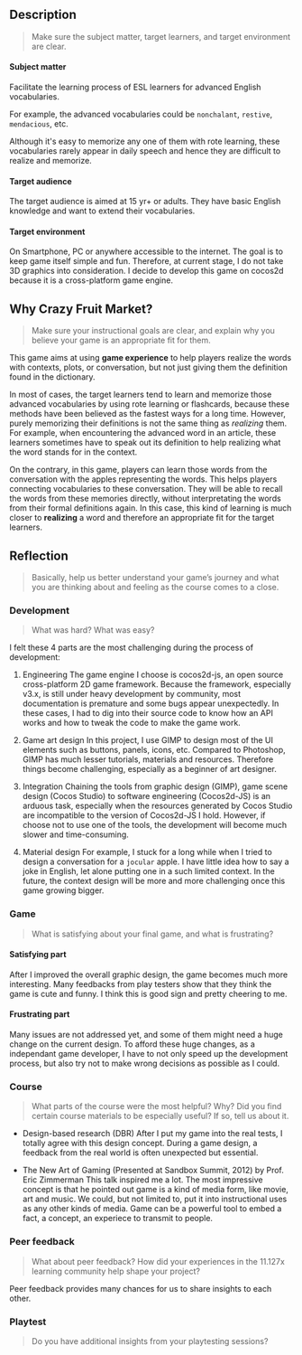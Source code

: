 ## Description
>Make sure the subject matter, target learners, and target environment are clear.

#### Subject matter
Facilitate the learning process of ESL learners for advanced English vocabularies.

For example, the advanced vocabularies could be `nonchalant`, `restive`, `mendacious`, etc.

Although it's easy to memorize any one of them with rote learning, these vocabularies rarely appear in daily speech and hence they are difficult to realize and memorize.

#### Target audience
The target audience is aimed at 15 yr+ or adults. They have basic English knowledge and want to extend their vocabularies. 

#### Target environment
On Smartphone, PC or anywhere accessible to the internet. The goal is to keep game itself simple and fun. Therefore, at current stage, I do not take 3D graphics into consideration. I decide to develop this game on cocos2d because it is a cross-platform game engine.


## Why Crazy Fruit Market?

>Make sure your instructional goals are clear, and explain why you believe your game is an appropriate fit for them.

This game aims at using **game experience** to help players realize the words with contexts, plots, or conversation, but not just giving them the definition found in the dictionary.

In most of cases, the target learners tend to learn and memorize those advanced vocabularies by using rote learning or flashcards, because these methods have been believed as the fastest ways for a long time. However, purely memorizing their definitions is not the same thing as *realizing* them. For example, when encountering the advanced word in an article, these learners sometimes have to speak out its definition to help realizing what the word stands for in the context.

On the contrary, in this game, players can learn those words from the conversation with the apples representing the words. This helps players connecting vocabularies to these conversation. They will be able to recall the words from these memories directly, without interpretating the words from their formal definitions again. In this case, this kind of learning is much closer to **realizing** a word and therefore an appropriate fit for the target learners. 

## Reflection
> Basically, help us better understand your game’s journey and what you are thinking about and feeling as the course comes to a close.

### Development
> What was hard? What was easy?

I felt these 4 parts are the most challenging during the process of development:

1. Engineering
The game engine I choose is cocos2d-js, an open source cross-platform 2D game framework. Because the framework, especially v3.x, is still under heavy development by community, most documentation is premature and some bugs appear unexpectedly. In these cases, I had to dig into their source code to know how an API works and how to tweak the code to make the game work.

2. Game art design
In this project, I use GIMP to design most of the UI elements such as buttons, panels, icons, etc. Compared to Photoshop, GIMP has much lesser tutorials, materials and resources. Therefore things become challenging, especially as a beginner of art designer.

3. Integration
Chaining the tools from graphic design (GIMP), game scene design (Cocos Studio) to software engineering (Cocos2d-JS) is an arduous task, especially when the resources generated by Cocos Studio are incompatible to the version of Cocos2d-JS I hold. However, if choose not to use one of the tools, the development will become much slower and time-consuming.

4. Material design
For example, I stuck for a long while when I tried to design a conversation for a `jocular` apple. I have little idea how to say a joke in English, let alone putting one in a such limited context. In the future, the context design will be more and more challenging once this game growing bigger.

### Game
> What is satisfying about your final game, and what is frustrating?

#### Satisfying part

After I improved the overall graphic design, the game becomes much more interesting. Many feedbacks from play testers show that they think the game is cute and funny. I think this is good sign and pretty cheering to me.

#### Frustrating part

Many issues are not addressed yet, and some of them might need a huge change on the current design. To afford these huge changes, as a independant game developer, I have to not only speed up the development process, but also try not to make wrong decisions as possible as I could.

### Course
> What parts of the course were the most helpful? Why? Did you find certain course materials to be especially useful? If so, tell us about it.

- Design-based research (DBR)
After I put my game into the real tests, I totally agree with this design concept. During a game design, a feedback from the real world is often unexpected but essential. 

- The New Art of Gaming (Presented at Sandbox Summit, 2012) by Prof. Eric Zimmerman
This talk inspired me a lot. The most impressive concept is that he pointed out game is a kind of media form, like movie, art and music. We could, but not limited to, put it into instructional uses as any other kinds of media. Game can be a powerful tool to embed a fact, a concept, an experiece to transmit to people.

### Peer feedback
> What about peer feedback? How did your experiences in the 11.127x learning community help shape your project?

Peer feedback provides many chances for us to share insights to each other.

### Playtest
> Do you have additional insights from your playtesting sessions?
